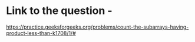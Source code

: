 # Link to the question -

https://practice.geeksforgeeks.org/problems/count-the-subarrays-having-product-less-than-k1708/1/#
